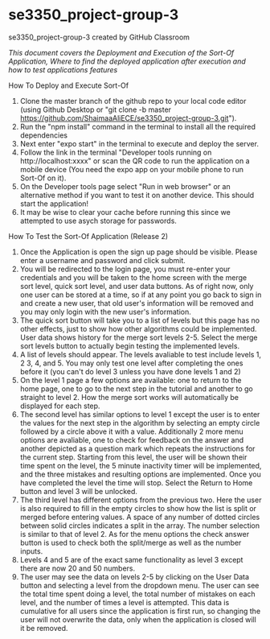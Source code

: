 # se3350_project-group-3
se3350_project-group-3 created by GitHub Classroom

*This document covers the Deployment and Execution of the Sort-Of Application, Where to find the deployed application after execution and how to test applications features*

 How To Deploy and Execute Sort-Of
 1. Clone the master branch of the github repo to your local code editor (using Github Desktop or "git clone -b master https://github.com/ShaimaaAliECE/se3350_project-group-3.git").
 2. Run the "npm install" command in the terminal to install all the required dependencies
 3. Next enter "expo start" in the terminal to execute and deploy the server.
 4. Follow the link in the terminal "Developer tools running on http://localhost:xxxx" or scan the QR code to run the application on a mobile device (You need the expo app on your mobile phone to run Sort-Of on it).
 5. On the Developer tools page select "Run in web browser" or an alternative method if you want to test it on another device. This should start the application!
 6. It may be wise to clear your cache before running this since we attempted to use asych storage for passwords.
 
 How To Test the Sort-Of Application (Release 2)
 1. Once the Application is open the sign up page should be visible. Please enter a username and password and click submit.
 2. You will be redirected to the login page, you must re-enter your credentials and you will be taken to the home screen with the merge sort level, quick sort level, and user data buttons.
    As of right now, only one user can be stored at a time, so if at any point you go back to sign in and create a new user, that old user's information will be removed and you may only login with the new user's information.
 3. The quick sort button will take you to a list of levels but this page has no other effects, just to show how other algorithms could be implemented. User data shows history for the merge sort levels 2-5. Select the merge sort levels button to actually begin testing the implemented levels.
 4. A list of levels should appear. The levels avaliable to test include levels 1, 2 3, 4, and 5. You may only test one level after completing the ones before it (you can't do level 3 unless you have done levels 1 and 2)
 5. On the level 1 page a few options are available: one to return to the home page, one to go to the next step in the tutorial and another to go straight to level 2. How the merge sort works will automatically be displayed for each step.
 6. The second level has similar options to level 1 except the user is to enter the values for the next step in the algorithm by selecting an empty circle followed by a circle above it with a value.
    Additionally 2 more menu options are avaliable, one to check for feedback on the answer and another depicted as a question mark which repeats the instructions for the current step.
    Starting from this level, the user will be shown their time spent on the level, the 5 minute inactivity timer will be implemented, and the three mistakes and resulting options are implemented.
    Once you have completed the level the time will stop. Select the Return to Home button and level 3 will be unlocked.
 7. The third level has different options from the previous two. Here the user is also required to fill in the empty circles to show how the list is split or merged before entering values.
    A space of any number of dotted circles between solid circles indicates a split in the array. The number selection is similar to that of level 2. As for the menu options the check answer button is used to check both the split/merge as well as the number inputs.
 8. Levels 4 and 5 are of the exact same functionality as level 3 except there are now 20 and 50 numbers.
 9. The user may see the data on levels 2-5 by clicking on the User Data button and selecting a level from the dropdown menu. The user can see the total time spent doing a level, the total number of mistakes on each level, and the number of times a level is attempted.
    This data is cumulative for all users since the application is first run, so changing the user will not overwrite the data, only when the application is closed will it be removed.
